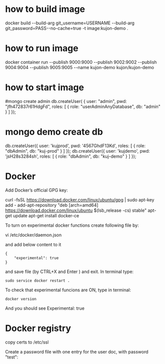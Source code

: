 # how to build image

docker build --build-arg git_username=USERNAME --build-arg git_password=PASS--no-cache=true -t image:kujon-demo .

# how to run image

docker container run --publish 9000:9000 --publish 9002:9002 --publish 9004:9004 --publish 9005:9005 --name kujon-demo kujon/kujon-demo

# how to start image


#mongo create admin
db.createUser( {
     user: "admin",
     pwd: "jfh472837r61HdgFd",
     roles: [ { role: "userAdminAnyDatabase", db: "admin" } ]
   });
# mongo demo create db
  db.createUser({ user: 'kujprod', pwd: '4567GhdF13Kd', roles: [ { role: "dbAdmin", db: "kuj-prod" } ] });
  db.createUser({ user: 'kujdemo', pwd: 'jsH28s3284sh', roles: [ { role: "dbAdmin", db: "kuj-demo" } ] });


# Docker

Add Docker’s official GPG key:

  curl -fsSL https://download.docker.com/linux/ubuntu/gpg | sudo apt-key add -
  add-apt-repository "deb [arch=amd64] https://download.docker.com/linux/ubuntu $(lsb_release -cs) stable"
  apt-get update
  apt-get install docker-ce

To turn on experimental docker functions create following file by:

  vi /etc/docker/daemon.json

and add below content to it

    {
        "experimental": true
    }
and save file (by CTRL+X and Enter ) and exit. In terminal type:

    sudo service docker restart .  

To check that experimental funcions are ON, type in terminal:

    docker version

And you should see  Experimental: true

# Docker registry

copy certs to /etc/ssl

Create a password file with one entry for the user doc, with password "test":
